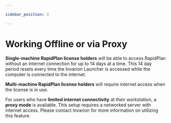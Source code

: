 ```yaml
---

sidebar_position: 3

---
```

# Working Offline or via Proxy

**Single-machine RapidPlan license holders** will be able to access RapidPlan without an internet connection for up to 14 days at a time. This 14 day period resets every time the Invarion Launcher is accessed while the computer is connected to the internet.

**Multi-machine RapidPlan license holders** will require internet access when the license is in use.

For users who have **limited internet connectivity** at their workstation, a **proxy mode** is available. This setup requires a networked server with internet access. Please contact Invarion for more information on utilizing this feature.
